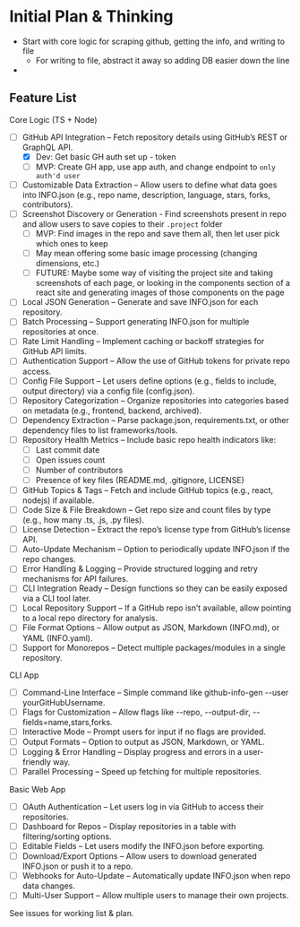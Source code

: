 # Initial Plan & Thinking

- Start with core logic for scraping github, getting the info, and writing to file
  - For writing to file, abstract it away so adding DB easier down the line
- 


## Feature List

Core Logic (TS + Node)
- [ ] GitHub API Integration – Fetch repository details using GitHub’s REST or GraphQL API.
  - [x] Dev: Get basic GH auth set up - token
  - [ ] MVP: Create GH app, use app auth, and change endpoint to `only auth'd user`
- [ ] Customizable Data Extraction – Allow users to define what data goes into INFO.json (e.g., repo name, description, language, stars, forks, contributors).
- [ ] Screenshot Discovery or Generation - Find screenshots present in repo and allow users to save copies to their `.project` folder
  - [ ] MVP: Find images in the repo and save them all, then let user pick which ones to keep
  - [ ] May mean offering some basic image processing (changing dimensions, etc.)
  - [ ] FUTURE: Maybe some way of visiting the project site and taking screenshots of each page, or looking in the components section of a react site and generating images of those components on the page
- [ ] Local JSON Generation – Generate and save INFO.json for each repository.
- [ ] Batch Processing – Support generating INFO.json for multiple repositories at once.
- [ ] Rate Limit Handling – Implement caching or backoff strategies for GitHub API limits.
- [ ] Authentication Support – Allow the use of GitHub tokens for private repo access.
- [ ] Config File Support – Let users define options (e.g., fields to include, output directory) via a config file (config.json).
- [ ] Repository Categorization – Organize repositories into categories based on metadata (e.g., frontend, backend, archived).
- [ ] Dependency Extraction – Parse package.json, requirements.txt, or other dependency files to list frameworks/tools.
- [ ] Repository Health Metrics – Include basic repo health indicators like:
  - [ ] Last commit date
  - [ ] Open issues count
  - [ ] Number of contributors
  - [ ] Presence of key files (README.md, .gitignore, LICENSE)
- [ ] GitHub Topics & Tags – Fetch and include GitHub topics (e.g., react, nodejs) if available.
- [ ] Code Size & File Breakdown – Get repo size and count files by type (e.g., how many .ts, .js, .py files).
- [ ] License Detection – Extract the repo’s license type from GitHub’s license API.
- [ ] Auto-Update Mechanism – Option to periodically update INFO.json if the repo changes.
- [ ] Error Handling & Logging – Provide structured logging and retry mechanisms for API failures.
- [ ] CLI Integration Ready – Design functions so they can be easily exposed via a CLI tool later.
- [ ] Local Repository Support – If a GitHub repo isn’t available, allow pointing to a local repo directory for analysis.
- [ ] File Format Options – Allow output as JSON, Markdown (INFO.md), or YAML (INFO.yaml).
- [ ] Support for Monorepos – Detect multiple packages/modules in a single repository.

CLI App
- [ ] Command-Line Interface – Simple command like github-info-gen --user yourGitHubUsername.
- [ ] Flags for Customization – Allow flags like --repo, --output-dir, --fields=name,stars,forks.
- [ ] Interactive Mode – Prompt users for input if no flags are provided.
- [ ] Output Formats – Option to output as JSON, Markdown, or YAML.
- [ ] Logging & Error Handling – Display progress and errors in a user-friendly way.
- [ ] Parallel Processing – Speed up fetching for multiple repositories.

Basic Web App
- [ ] OAuth Authentication – Let users log in via GitHub to access their repositories.
- [ ] Dashboard for Repos – Display repositories in a table with filtering/sorting options.
- [ ] Editable Fields – Let users modify the INFO.json before exporting.
- [ ] Download/Export Options – Allow users to download generated INFO.json or push it to a repo.
- [ ] Webhooks for Auto-Update – Automatically update INFO.json when repo data changes.
- [ ] Multi-User Support – Allow multiple users to manage their own projects.

See issues for working list & plan.